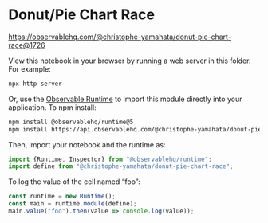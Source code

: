 # Donut/Pie Chart Race

https://observablehq.com/@christophe-yamahata/donut-pie-chart-race@1726

View this notebook in your browser by running a web server in this folder. For
example:

~~~sh
npx http-server
~~~

Or, use the [Observable Runtime](https://github.com/observablehq/runtime) to
import this module directly into your application. To npm install:

~~~sh
npm install @observablehq/runtime@5
npm install https://api.observablehq.com/@christophe-yamahata/donut-pie-chart-race@1726.tgz?v=3
~~~

Then, import your notebook and the runtime as:

~~~js
import {Runtime, Inspector} from "@observablehq/runtime";
import define from "@christophe-yamahata/donut-pie-chart-race";
~~~

To log the value of the cell named “foo”:

~~~js
const runtime = new Runtime();
const main = runtime.module(define);
main.value("foo").then(value => console.log(value));
~~~
